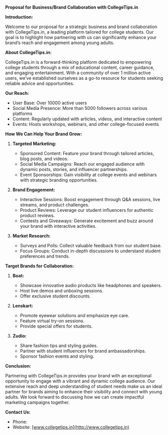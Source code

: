 **Proposal for Business/Brand Collaboration with CollegeTips.in**

**Introduction:**

Welcome to our proposal for a strategic business and brand collaboration with CollegeTips.in, a leading platform tailored for college students. Our goal is to highlight how partnering with us can significantly enhance your brand’s reach and engagement among young adults.

**About CollegeTips.in:**

CollegeTips.in is a forward-thinking platform dedicated to empowering college students through a mix of educational content, career guidance, and engaging entertainment. With a community of over 1 million active users, we’ve established ourselves as a go-to resource for students seeking reliable advice and opportunities.

**Our Reach:**

- User Base: Over 10000 active users
- Social Media Presence: More than 5000 followers across various platforms
- Content: Regularly updated with articles, videos, and interactive content
- Events: Hosts workshops, webinars, and other college-focused events

**How We Can Help Your Brand Grow:**

1. **Targeted Marketing:**
   - Sponsored Content: Feature your brand through tailored articles, blog posts, and videos.
   - Social Media Campaigns: Reach our engaged audience with dynamic posts, stories, and influencer partnerships.
   - Event Sponsorships: Gain visibility at college events and webinars with strategic branding opportunities.

2. **Brand Engagement:**
   - Interactive Sessions: Boost engagement through Q&A sessions, live streams, and product challenges.
   - Product Reviews: Leverage our student influencers for authentic product reviews.
   - Contests and Giveaways: Generate excitement and buzz around your brand with interactive activities.

3. **Market Research:**
   - Surveys and Polls: Collect valuable feedback from our student base.
   - Focus Groups: Conduct in-depth discussions to understand student preferences and trends.

**Target Brands for Collaboration:**

1. **Boat:**
   - Showcase innovative audio products like headphones and speakers.
   - Host live demos and unboxing sessions.
   - Offer exclusive student discounts.

2. **Lenskart:**
   - Promote eyewear solutions and emphasize eye care.
   - Feature virtual try-on sessions.
   - Provide special offers for students.

3. **Zudio:**
   - Share fashion tips and styling guides.
   - Partner with student influencers for brand ambassadorships.
   - Sponsor fashion events and styling.

**Conclusion:**

Partnering with CollegeTips.in provides your brand with an exceptional opportunity to engage with a vibrant and dynamic college audience. Our extensive reach and deep understanding of student needs make us an ideal partner for brands aiming to enhance their visibility and connect with young adults. We look forward to discussing how we can create impactful marketing campaigns together.

**Contact Us:**

- Phone: 
- Website: [www.collegetips.in](http://www.collegetips.in)
